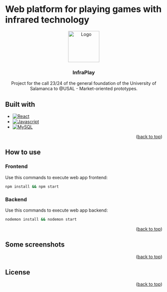 <a name="readme-top"></a>
# Web platform for playing games with infrared technology
<p align="center">
  <a href="https://example.com/">
    <img src="https://github.com/user-attachments/assets/99feabca-c0e6-40df-8c9e-daed1649aca1" alt="Logo" width=100 height=100>

  </a>
  <h3 align="center">InfraPlay</h3>
  <p align="center">
    Project for the call 23/24 of the general foundation of the University of Salamanca to @USAL - Market-oriented prototypes.
    <br>
  </p>
</p>

## Built with

* [![React][React.js]][React-url]
* [![Javascript][Javascript]][Javascript-url]
* [![MySQL][MySQL]][MySQL-url]

<p align="right">(<a href="#readme-top">back to top</a>)</p>

## How to use

### Frontend

Use this commands to execute web app frontend:

```bash
npm install && npm start
```

### Backend

Use this commands to execute web app backend:

```bash
nodemon install && nodemon start
```

<p align="right">(<a href="#readme-top">back to top</a>)</p>

## Some screenshots

<p align="right">(<a href="#readme-top">back to top</a>)</p>

## License



<p align="right">(<a href="#readme-top">back to top</a>)</p>


[React.js]: https://img.shields.io/badge/React-20232A?style=for-the-badge&logo=react&logoColor=61DAFB
[React-url]: https://reactjs.org/
[Javascript]: https://img.shields.io/badge/Javascript-323330?style=for-the-badge&logo=javascript&logoColor=F0DB4F
[Javascript-url]:https://developer.mozilla.org/es/docs/Web/JavaScript
[MySQL]:https://img.shields.io/badge/MySql-00758F?style=for-the-badge&logo=mysql&logoColor=F29111
[MySQL-url]:https://www.mysql.com/
[ROS]: https://img.shields.io/badge/ROS-FFFFFF?style=for-the-badge&logo=ros&logoColor=212e4a
[ROS-url]: https://ros.org/
[Sketchup]: https://img.shields.io/badge/Sketchup-FFFFFF?style=for-the-badge&logo=sketchup&logoColor=212e4a
[Sketchup-url]: https://www.sketchup.com/es
